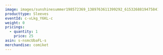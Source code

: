 ```yaml
---
image: images/sunshinesummer198572369_1389763611399292_6153268819475841431_n.jpg
producttype: Sleeves
eventId: c-vLkg_Y6KL-c
weight: 0
pricings:
  - quantity: 1
    price: 25
asin: s-nsmcUbaFL-s
merchandise: comiket
---
```

